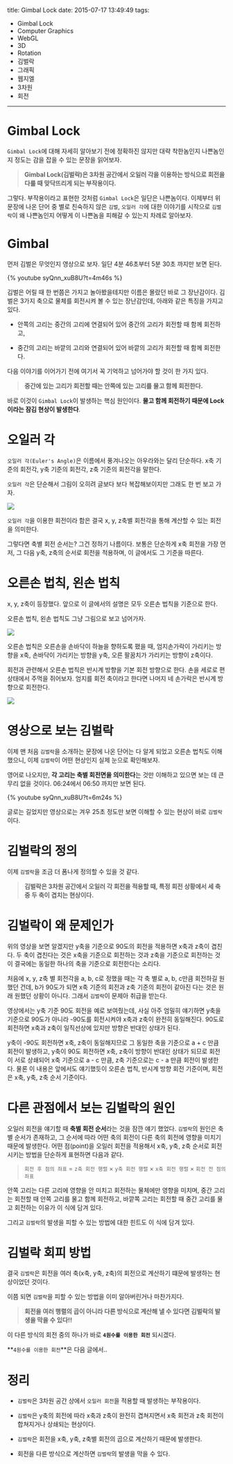 title: Gimbal Lock
date: 2015-07-17 13:49:49
tags:
  - Gimbal Lock
  - Computer Graphics
  - WebGL
  - 3D
  - Rotation
  - 김벌락
  - 그래픽
  - 웹지엘
  - 3차원
  - 회전
---
# Gimbal Lock

`Gimbal Lock`에 대해 자세히 알아보기 전에 정확하진 않지만 대략 착한놈인지 나쁜놈인지 정도는 감을 잡을 수 있는 문장을 읽어보자.

> **Gimbal Lock(김벌락)은 3차원 공간에서 오일러 각을 이용하는 방식으로 회전을 다룰 때 맞닥뜨리게 되는 부작용이다.**

그렇다. 부작용이라고 표현한 것처럼 `Gimbal Lock`은 일단은 나쁜놈이다. 이제부터 위 문장에 나온 단어 중 별로 친숙하지 않은 `김벌`, `오일러 각`에 대한 이야기를 시작으로 `김벌락`이 왜 나쁜놈인지 어떻게 이 나쁜놈을 피해갈 수 있는지 차례로 알아보자.

# Gimbal

먼저 김벌은 무엇인지 영상으로 보자.
일단 4분 46초부터 5분 30초 까지만 보면 된다.

{% youtube syQnn_xuB8U?t=4m46s %}

김벌은 어릴 때 한 번쯤은 가지고 놀아봤을테지만 이름은 몰랐던 바로 그 장난감이다. 김벌은 3가지 축으로 물체를 회전시켜 볼 수 있는 장난감인데, 아래와 같은 특징을 가지고 있다.

- 안쪽의 고리는 중간의 고리에 연결되어 있어 중간의 고리가 회전할 때 함께 회전하고,

- 중간의 고리는 바깥의 고리와 연결되어 있어 바깥의 고리가 회전할 때 함께 회전한다.

다음 이야기를 이어가기 전에 여기서 꼭 기억하고 넘어가야 할 것이 한 가지 있다.

> **중간에 있는 고리가 회전할 때는 안쪽에 있는 고리를 물고 함께 회전한다.**

바로 이것이 `Gimbal Lock`이 발생하는 핵심 원인이다. **물고 함께 회전하기 때문에 Lock이라는 잠김 현상이 발생한다**.


# 오일러 각

`오일러 각(Euler's Angle)`은 이름에서 풍겨나오는 아우라와는 달리 단순하다. x축 기준의 회전각, y축 기준의 회전각, z축 기준의 회전각을 말한다.

`오일러 각`은 단순해서 그림이 오히려 글보다 보다 복잡해보이지만 그래도 한 번 보고 가자.

![](http://download.autodesk.com/global/docs/maya2014/en_us/images/comp_EulerAxes.png)

`오일러 각`을 이용한 회전이라 함은 결국 x, y, z축별 회전각을 통해 계산할 수 있는 회전을 의미한다.

그렇다면 축별 회전 순서는? 그건 정하기 나름이다. 보통은 단순하게 x축 회전을 가장 먼저, 그 다음 y축, z축의 순서로 회전을 적용하며, 이 글에서도 그 기준을 따른다.


# 오른손 법칙, 왼손 법칙

x, y, z축이 등장했다. 앞으로 이 글에서의 설명은 모두 오른손 법칙을 기준으로 한다.

오른손 법칙, 왼손 법칙도 그냥 그림으로 보고 넘어가자.

![](http://viz.aset.psu.edu/gho/sem_notes/3d_fundamentals/gifs/left_right_hand.gif)

오른손 법칙은 오른손을 손바닥이 하늘을 향하도록 폈을 때, 엄지손가락이 가리키는 방향을 x축, 손바닥이 가리키는 방향을 y축, 오른 팔꿈치가 가리키는 방향이 z축이다.

회전과 관련해서 오른손 법칙은 반시계 방향을 기본 회전 방향으로 한다. 손을 세로로 편 상태에서 주먹을 쥐어보자. 엄지를 회전 축이라고 한다면 나머지 네 손가락은 반시계 방향으로 회전한다.

![](http://adaptivemap.ma.psu.edu/websites/moments/moments/images/rhr.png)


# 영상으로 보는 김벌락

이제 맨 처음 `김벌락`을 소개하는 문장에 나온 단어는 다 알게 되었고 오른손 법칙도 이해했으니, 이제 `김벌락`이 어떤 현상인지 실제 눈으로 확인해보자.

영어로 나오지만, **각 고리는 축별 회전면을 의미한다**는 것만 이해하고 있으면 보는 데 큰 무리 없을 것이다. 06:24에서 06:50 까지만 보면 된다.

{% youtube syQnn_xuB8U?t=6m24s %}

글로는 길었지만 영상으로는 겨우 25초 정도만 보면 이해할 수 있는 현상이 바로 `김벌락`이다.


# 김벌락의 정의

이제 `김벌락`을 조금 더 폼나게 정의할 수 있을 것 같다.

> **김벌락은 3차원 공간에서 오일러 각 회전을 적용할 때, 특정 회전 상황에서 세 축 중 두 축이 겹치는 현상이다.**


# 김벌락이 왜 문제인가

위의 영상을 보면 알겠지만 y축을 기준으로 90도의 회전을 적용하면 x축과 z축이 겹친다. 두 축이 겹친다는 것은 x축을 기준으로 회전하는 것과 z축을 기준으로 회전하는 것이 결국에는 동일한 하나의 축을 기준으로 회전한다는 소리다.

처음에 x, y, z축 별 회전각을 a, b, c로 정했을 때는 각 축 별로 a, b, c만큼 회전하길 원했던 건데, b가 90도가 되면 x축 기준의 회전과 z축 기준의 회전이 같아진 다는 것은 원래 원했던 상황이 아니다. 그래서 `김벌락`이 문제아 취급을 받는다.

영상에서는 y축 기준 90도 회전을 예로 보여줬는데, 사실 아주 엄밀히 얘기하면 y축을 기준으로 90도가 아니라 -90도를 회전시켜야 x축과 z축이 완전히 동일해진다. 90도로 회전하면 x축과 z축이 일직선상에 있지만 방향은 반대인 상태가 된다.

y축이 -90도 회전하면 x축, z축이 동일해지므로 그 동일한 축을 기준으로 a + c 만큼 회전이 발생하고, y축이 90도 회전하면 x축, z축이 방향이 반대인 상태가 되므로 회전이 서로 상쇄되어 x축 기준으로 a - c 만큼, z축 기준으로는 c - a 만큼 회전이 발생한다. 물론 이 내용은 앞에서도 얘기했듯이 오른손 법칙, 반시계 방향 회전 기준이며, 회전은 x축, y축, z축 순서 기준이다.


# 다른 관점에서 보는 김벌락의 원인

오일러 회전을 얘기할 때 **축별 회전 순서**라는 것을 잠깐 얘기 했었다. `김벌락`의 원인은 축별 순서가 존재하고, 그 순서에 따라 어떤 축의 회전이 다른 축의 회전에 영향을 미치기 때문에 발생한다. 어떤 점(point)을 오일러 회전을 적용해서 x축, y축, z축 순서로 회전 시키는 방법을 단순하게 표현하면 다음과 같다.


> `회전 후 점의 좌표` =
>     `z축 회전 행렬` &#215; `y축 회전 행렬` &#215; `x축 회전 행렬` &#215; `회전 전 점의 좌표`

안쪽 고리는 다른 고리에 영향을 안 미치고 회전하는 물체에만 영향을 미치며, 중간 고리는 회전할 때 안쪽 고리를 물고 함께 회전하고, 바깥쪽 고리는 회전할 때 중간 고리를 물고 회전하는 이유가 이 식에 담겨 있다.

그리고 `김벌락`의 발생을 피할 수 있는 방법에 대한 힌트도 이 식에 담겨 있다.


# 김벌락 회피 방법

결국 `김벌락`은 회전을 여러 축(x축, y축, z축)의 회전으로 계산하기 떄문에 발생하는 현상이었던 것이다.

이쯤 되면 `김벌락`을 피할 수 있는 방법을 이미 알아버린거나 마찬가지다.

> **회전을 여러 행렬의 곱이 아니라 다른 방식으로 계산해 낼 수 있다면 김벌락의 발생을 막을 수 있다!!**

이 다른 방식의 회전 중의 하나가 바로 **`4원수를 이용한 회전`** 되시겠다.

**`4원수를 이용한 회전`**은 다음 글에서..


# 정리

- `김벌락`은 3차원 공간 상에서 `오일러 회전`을 적용할 때 발생하는 부작용이다.

- `김벌락`은 y축의 회전에 따라 x축과 z축이 완전히 겹쳐지면서 x축 회전과 z축 회전이 합쳐지거나 상쇄되는 현상이다.

- `김벌락`은 회전을 x축, y축, z축별 회전의 곱으로 계산하기 때문에 발생한다.

- 회전을 다른 방식으로 계산하면 `김벌락`의 발생을 막을 수 있다.






